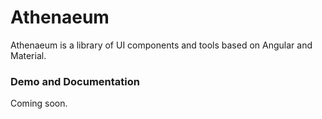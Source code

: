 # Athenaeum

Athenaeum is a library of UI components and tools based on Angular and Material. 

### Demo and Documentation

Coming soon.
